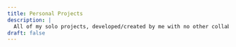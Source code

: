 ```yaml
---
title: Personal Projects
description: |
  All of my solo projects, developed/created by me with no other collaborators.
draft: false
---
```

